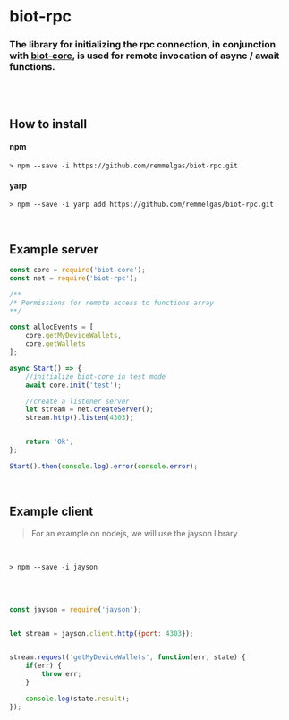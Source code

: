 # biot-rpc

### The library for initializing the rpc connection, in conjunction with [biot-core](https://github.com/BIoTws/biot-core), is used for remote invocation of async / await functions.
</br></br>

## How to install

#### npm
```
> npm --save -i https://github.com/remmelgas/biot-rpc.git
```
#### yarp
```
> npm --save -i yarp add https://github.com/remmelgas/biot-rpc.git
```
</br>

## Example server


```javascript
const core = require('biot-core');
const net = require('biot-rpc');

/**
/* Permissions for remote access to functions array
**/

const allocEvents = [
    core.getMyDeviceWallets,
    core.getWallets
];

async Start() => {
    //initialize biot-core in test mode
    await core.init('test');

    //create a listener server
    let stream = net.createServer();
    stream.http().listen(4303);


    return 'Ok';
};

Start().then(console.log).error(console.error);
```
</br>

## Example client

> For an example on nodejs, we will use the jayson library

</br>

```
> npm --save -i jayson
```

</br></br>

```javascript
const jayson = require('jayson');


let stream = jayson.client.http({port: 4303});


stream.request('getMyDeviceWallets', function(err, state) {
    if(err) {
        throw err;
    }

    console.log(state.result);
});
```